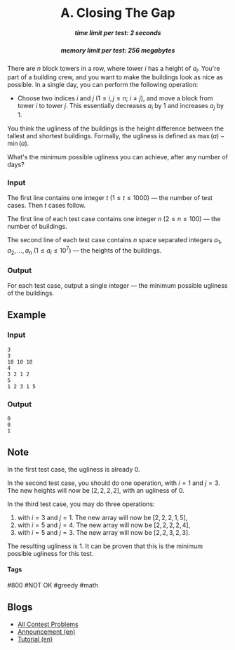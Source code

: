 <h1 style='text-align: center;'> A. Closing The Gap</h1>

<h5 style='text-align: center;'>time limit per test: 2 seconds</h5>
<h5 style='text-align: center;'>memory limit per test: 256 megabytes</h5>

There are $n$ block towers in a row, where tower $i$ has a height of $a_i$. You're part of a building crew, and you want to make the buildings look as nice as possible. In a single day, you can perform the following operation:

* Choose two indices $i$ and $j$ ($1 \leq i, j \leq n$; $i \neq j$), and move a block from tower $i$ to tower $j$. This essentially decreases $a_i$ by $1$ and increases $a_j$ by $1$.

You think the ugliness of the buildings is the height difference between the tallest and shortest buildings. Formally, the ugliness is defined as $\max(a)-\min(a)$. 

What's the minimum possible ugliness you can achieve, after any number of days?

### Input

The first line contains one integer $t$ ($1 \leq t \leq 1000$) — the number of test cases. Then $t$ cases follow.

The first line of each test case contains one integer $n$ ($2 \leq n \leq 100$) — the number of buildings.

The second line of each test case contains $n$ space separated integers $a_1, a_2, \ldots, a_n$ ($1 \leq a_i \leq 10^7$) — the heights of the buildings.

### Output

For each test case, output a single integer — the minimum possible ugliness of the buildings.

## Example

### Input


```text
3
3
10 10 10
4
3 2 1 2
5
1 2 3 1 5
```
### Output


```text
0
0
1
```
## Note

In the first test case, the ugliness is already $0$.

In the second test case, you should do one operation, with $i = 1$ and $j = 3$. The new heights will now be $[2, 2, 2, 2]$, with an ugliness of $0$.

In the third test case, you may do three operations: 

1. with $i = 3$ and $j = 1$. The new array will now be $[2, 2, 2, 1, 5]$,
2. with $i = 5$ and $j = 4$. The new array will now be $[2, 2, 2, 2, 4]$,
3. with $i = 5$ and $j = 3$. The new array will now be $[2, 2, 3, 2, 3]$.

 The resulting ugliness is $1$. It can be proven that this is the minimum possible ugliness for this test.

#### Tags 

#800 #NOT OK #greedy #math 

## Blogs
- [All Contest Problems](../Codeforces_Global_Round_18.md)
- [Announcement (en)](../blogs/Announcement_(en).md)
- [Tutorial (en)](../blogs/Tutorial_(en).md)
